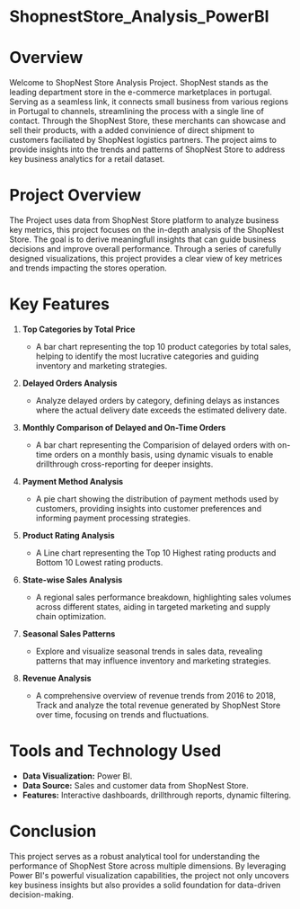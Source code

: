 # ShopnestStore_Analysis_PowerBI
# Overview
Welcome to ShopNest Store Analysis Project. ShopNest stands as the leading department store in the e-commerce marketplaces in portugal. Serving as a seamless link, it connects small business from various regions in Portugal to channels, streamlining the process with a single line of contact. Through the ShopNest Store, these merchants can showcase and sell their products, with a added convinience of direct shipment to customers faciliated by ShopNest logistics partners. The project aims to provide insights into the trends and patterns of ShopNest Store to address key business analytics for a retail dataset.

# Project Overview
The Project uses data from ShopNest Store platform to analyze business key metrics, this project focuses on the in-depth analysis of the ShopNest Store. The goal is to derive meaningfull insights that can guide business decisions and improve overall performance. Through a series of carefully designed visualizations, this project provides a clear view of key metrices and trends impacting the stores operation.

# Key Features
1. **Top Categories by Total Price**
   - A bar chart representing the top 10 product categories by total sales, helping to identify the most lucrative categories and guiding inventory and marketing strategies.

2. **Delayed Orders Analysis**
   - Analyze delayed orders by category, defining delays as instances where the actual delivery date exceeds the estimated delivery date.

3. **Monthly Comparison of Delayed and On-Time Orders**
   - A bar chart representing the Comparision of delayed orders with on-time orders on a monthly basis, using dynamic visuals to enable drillthrough cross-reporting for deeper insights.

4. **Payment Method Analysis**
   - A pie chart showing the distribution of payment methods used by customers, providing insights into customer preferences and informing payment processing strategies.

5. **Product Rating Analysis**
   - A Line chart representing the Top 10 Highest rating products and Bottom 10 Lowest rating products.

6. **State-wise Sales Analysis**
   - A regional sales performance breakdown, highlighting sales volumes across different states, aiding in targeted marketing and supply chain optimization.

7. **Seasonal Sales Patterns**
   - Explore and visualize seasonal trends in sales data, revealing patterns that may influence inventory and marketing strategies.

8. **Revenue Analysis**
   - A comprehensive overview of revenue trends from 2016 to 2018, Track and analyze the total revenue generated by ShopNest Store over time, focusing on trends and fluctuations.

# Tools and Technology Used 
   - **Data Visualization:** Power BI.
   - **Data Source:** Sales and customer data from ShopNest Store.
   - **Features:** Interactive dashboards, drillthrough reports, dynamic filtering.

# Conclusion
This project serves as a robust analytical tool for understanding the performance of ShopNest Store across multiple dimensions. By leveraging Power BI's powerful visualization capabilities, the project not only uncovers key business insights but also provides a solid foundation for data-driven decision-making.

